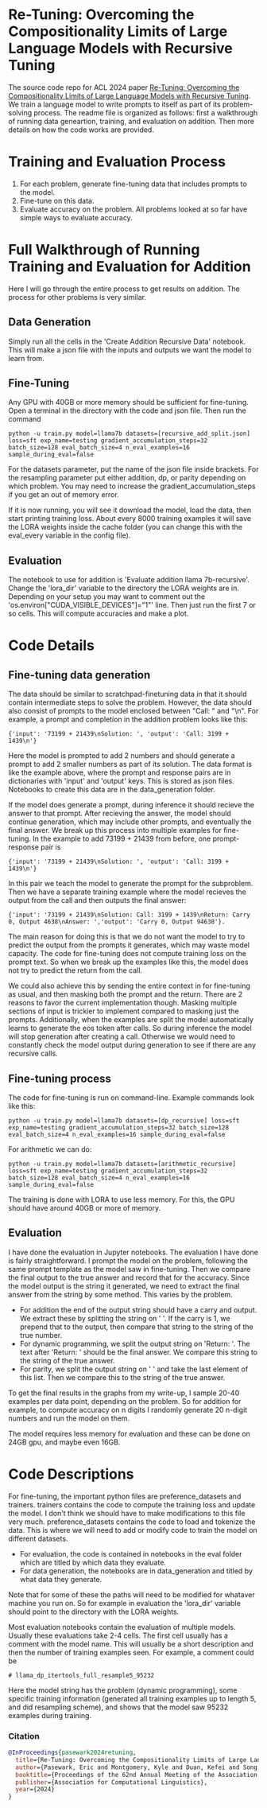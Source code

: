 # Re-Tuning: Overcoming the Compositionality Limits of Large Language Models with Recursive Tuning
The source code repo for ACL 2024 paper [Re-Tuning: Overcoming the Compositionality Limits of Large Language Models with Recursive Tuning](https://arxiv.org/).
We train a language model to write prompts to itself as part of its problem-solving process. The readme file is organized as follows: first a walkthrough of running data geneartion, training, and evaluation on addition. Then more details on how the code works are provided.
# Training and Evaluation Process
1. For each problem, generate fine-tuning data that includes prompts to the model.
1. Fine-tune on this data.
1. Evaluate accuracy on the problem. All problems looked at so far have simple ways to evaluate accuracy.

# Full Walkthrough of Running Training and Evaluation for Addition
Here I will go through the entire process to get results on addition. The process for other problems is very similar.
## Data Generation
Simply run all the cells in the 'Create Addition Recursive Data' notebook. This will make a json file with the inputs and outputs we want the model to learn from.

## Fine-Tuning
Any GPU with 40GB or more memory should be sufficient for fine-tuning. Open a terminal in the directory with the code and json file. Then run the command

    python -u train.py model=llama7b datasets=[recursive_add_split.json] loss=sft exp_name=testing gradient_accumulation_steps=32 batch_size=128 eval_batch_size=4 n_eval_examples=16 sample_during_eval=false

For the datasets parameter, put the name of the json file inside brackets. For the resampling parameter put either addition, dp, or parity depending on which problem. You may need to increase the gradient_accumulation_steps if you get an out of memory error.

If it is now running, you will see it download the model, load the data, then start printing training loss. About every 8000 training examples it will save the LORA weights inside the cache folder (you can change this with the eval_every variable in the config file). 

## Evaluation
The notebook to use for addition is 'Evaluate addition llama 7b-recursive'. Change the 'lora_dir' variable to the directory the LORA weights are in. Depending on your setup you may want to comment out the 'os.environ["CUDA_VISIBLE_DEVICES"]="1"' line. Then just run the first 7 or so cells. This will compute accuracies and make a plot.

# Code Details
## Fine-tuning data generation
The data should be similar to scratchpad-finetuning data in that it should contain intermediate steps to solve the problem. However, the data should also consist of prompts to the model enclosed between "Call: " and "\n". For example, a prompt and completion in the addition problem looks like this:

    {'input': '73199 + 21439\nSolution: ', 'output': 'Call: 3199 + 1439\n'}

Here the model is prompted to add 2 numbers and should generate a prompt to add 2 smaller numbers as part of its solution.
The data format is like the example above, where the prompt and response pairs are in dictionaries with 'input' and 'output' keys. This is stored as json files.
Notebooks to create this data are in the data_generation folder.

If the model does generate a prompt, during inference it should recieve the answer to that prompt. After recieving the answer, the model should continue generation, which may include other prompts, and eventually the final answer. We break up this process into multiple examples for fine-tuning. 
In the example to add 73199 + 21439 from before, one prompt-response pair is

    {'input': '73199 + 21439\nSolution: ', 'output': 'Call: 3199 + 1439\n'}

In this pair we teach the model to generate the prompt for the subproblem. Then we have a separate training example where the model recieves the output from the call and then outputs the final answer:

    {'input': '73199 + 21439\nSolution: Call: 3199 + 1439\nReturn: Carry 0, Output 4638\nAnswer: ','output': 'Carry 0, Output 94638'}.

The main reason for doing this is that we do not want the model to try to predict the output from the prompts it generates, which may waste model capacity. The code for fine-tuning does not compute training loss on the prompt text. So when we break up the examples like this, the model does not try to predict the return from the call. 

We could also achieve this by sending the entire context in for fine-tuning as usual, and then masking both the prompt and the return. There are 2 reasons to favor the current implementation though. Masking multiple sections of input is trickier to implement compared to masking just the prompts. Additionally, when the examples are split the model automatically learns to generate the eos token after calls. So during inference the model will stop generation after creating a call. Otherwise we would need to constantly check the model output during generation to see if there are any recursive calls.
## Fine-tuning process
The code for fine-tuning is run on command-line. Example commands look like this:

    python -u train.py model=llama7b datasets=[dp_recursive] loss=sft exp_name=testing gradient_accumulation_steps=32 batch_size=128 eval_batch_size=4 n_eval_examples=16 sample_during_eval=false

For arithmetic we can do:

    python -u train.py model=llama7b datasets=[arithmetic_recursive] loss=sft exp_name=testing gradient_accumulation_steps=32 batch_size=128 eval_batch_size=4 n_eval_examples=16 sample_during_eval=false

The training is done with LORA to use less memory. For this, the GPU should have around 40GB or more of memory. 

## Evaluation
I have done the evaluation in Jupyter notebooks. The evaluation I have done is fairly straightforward. I prompt the model on the problem, following the same prompt template as the model saw in fine-tuning. Then we compare the final output to the true answer and record that for the accuracy. Since the model output is the string it generated, we need to extract the final answer from the string by some method. This varies by the problem. 
- For addition the end of the output string should have a carry and output. We extract these by splitting the string on ' '. If the carry is 1, we prepend that to the output, then compare that string to the string of the true number.
- For dynamic programming, we split the output string on 'Return: '. The text after 'Return: ' should be the final answer. We compare this string to the string of the true answer.
- For parity, we split the output string on ' ' and take the last element of this list. Then we compare this to the string of the true answer.

To get the final results in the graphs from my write-up, I sample 20-40 examples per data point, depending on the problem. So for addition for example, to compute accuracy on n digits I randomly generate 20 n-digit numbers and run the model on them.

The model requires less memory for evaluation and these can be done on 24GB gpu, and maybe even 16GB. 

# Code Descriptions
For fine-tuning, the important python files are preference_datasets and trainers. trainers contains the code to compute the training loss and update the model. I don't think we should have to make modifications to this file very much. preference_datasets contains the code to load and tokenize the data. This is where we will need to add or modify code to train the model on different datasets.

- For evaluation, the code is contained in notebooks in the eval folder which are titled by which data they evaluate.
- For data generation, the notebooks are in data_generation and titled by what data they generate.

Note that for some of these the paths will need to be modified for whataver machine you run on. So for example in evaluation the 'lora_dir' variable should point to the directory with the LORA weights.

Most evaluation notebooks contain the evaluation of multiple models. Usually these evaluations take 2-4 cells. The first cell usually has a comment with the model name. This will usually be a short description and then the number of training examples seen. For example, a comment could be

    # llama_dp_itertools_full_resample5_95232

Here the model string has the problem (dynamic programming), some specific training information (generated all training examples up to length 5, and did resampling scheme), and shows that the model saw 95232 examples during training.

### Citation
```bibtex
@InProceedings{pasewark2024retuning,
  title={Re-Tuning: Overcoming the Compositionality Limits of Large Language Models with Recursive Tuning},
  author={Pasewark, Eric and Montgomery, Kyle and Duan, Kefei and Song, Dawn and Wang, Chenguang},
  booktitle={Proceedings of the 62nd Annual Meeting of the Association for Computational Linguistics},
  publisher={Association for Computational Linguistics},
  year={2024}
}
```